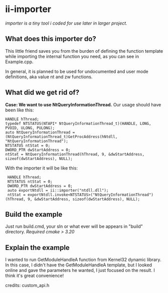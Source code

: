 

# ii-importer

*importer is a tiny tool i coded for use later in larger project.*

## What does this importer do?

This little friend saves you from the burden of defining the function template while importing the internal function you need, as you can see in Example.cpp.

In general, it is planned to be used for undocumented and user mode definitions, aka value nt and zw functions.

## What did we get rid of?

**Case: We want to use NtQueryInformationThread.**
Our usage should have been like this:

    HANDLE hThread;
    typedef NTSTATUS(NTAPI* NtQueryInformationThread_t)(HANDLE, LONG, PVOID, ULONG, PULONG);
    auto NtQueryInformationThread = (NtQueryInformationThread_t)GetProcAddress(hNtdll, "NtQueryInformationThread");
    NTSTATUS ntStat = 0;
    DWORD_PTR dwStartAddress = 0;
    ntStat = NtQueryInformationThread(hThread, 9, &dwStartAddress, sizeof(dwStartAddress), NULL);

With the importer it will be like this:
	  
     HANDLE hThread;
     NTSTATUS ntStat = 0;
     DWORD_PTR dwStartAddress = 0;
     auto exportNtdll = ii::importer("ntdll.dll");
     ntStat = exportNtdll.invoke<NTSTATUS>("NtQueryInformationThread")(hThread, 9, &dwStartAddress, sizeof(dwStartAddress), NULL);


## Build the example
Just run build.cmd, your sln or what ever will be appears in "build" directory.
*Required cmake > 3.20*

## Explain the example
I wanted to run GetModuleHandleA function from Kernel32 dynamic library. In this case, I didn't have the GetModuleHandleA template, but I looked online and gave the parameters he wanted, I just focused on the result. I think it's great convenience!

credits:
custom_api.h

